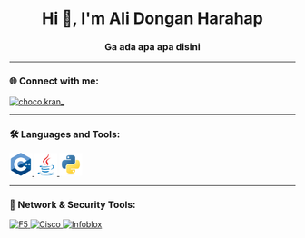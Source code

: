<h1 align="center">Hi 👋, I'm Ali Dongan Harahap</h1>
<h3 align="center">Ga ada apa apa disini</h3>

---

<h3 align="left">🌐 Connect with me:</h3>
<p align="left">
<a href="https://instagram.com/choco.kran_" target="blank"><img align="center" src="https://raw.githubusercontent.com/rahuldkjain/github-profile-readme-generator/master/src/images/icons/Social/instagram.svg" alt="choco.kran_" height="30" width="40" /></a>
</p>

---

<h3 align="left">🛠️ Languages and Tools:</h3>
<p align="left">
  <a href="https://www.w3schools.com/cpp/" target="_blank" rel="noreferrer">
    <img src="https://raw.githubusercontent.com/devicons/devicon/master/icons/cplusplus/cplusplus-original.svg" alt="C++" width="40" height="40"/>
  </a>
  <a href="https://www.java.com" target="_blank" rel="noreferrer">
    <img src="https://raw.githubusercontent.com/devicons/devicon/master/icons/java/java-original.svg" alt="Java" width="40" height="40"/>
  </a>
  <a href="https://www.python.org" target="_blank" rel="noreferrer">
    <img src="https://raw.githubusercontent.com/devicons/devicon/master/icons/python/python-original.svg" alt="Python" width="40" height="40"/>
  </a>
</p>

---

<h3 align="left">🔧 Network & Security Tools:</h3>
<p align="left">
  <a href="https://www.f5.com/" target="_blank" rel="noreferrer">
    <img src="https://tse4.mm.bing.net/th?id=OIP.YIPdM-bK17nvrTtebK9yGwHaE8&pid=Api" alt="F5" width="100"/>
  </a>
  <a href="https://www.cisco.com/" target="_blank" rel="noreferrer">
    <img src="https://assets.datamation.com/uploads/2021/12/Cisco-logo.png" alt="Cisco" width="100"/>
  </a>
  <a href="https://www.infoblox.com/" target="_blank" rel="noreferrer">
    <img src="https://tse2.mm.bing.net/th?id=OIP.8t5UYTHPInNSpoUvwMdFuAHaHa&pid=Api" alt="Infoblox" width="100"/>
  </a>
</p>

